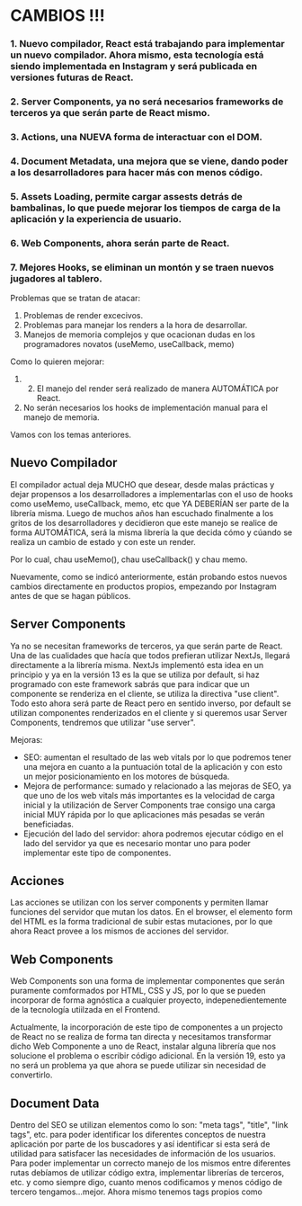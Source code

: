 # CAMBIOS !!!

### 1. Nuevo compilador, React está trabajando para implementar un nuevo compilador. Ahora mismo, esta tecnología está siendo implementada en Instagram y será publicada en versiones futuras de React.

### 2. Server Components, ya no será necesarios frameworks de terceros ya que serán parte de React mismo.

### 3. Actions, una NUEVA forma de interactuar con el DOM.

### 4. Document Metadata, una mejora que se viene, dando poder a los desarrolladores para hacer más con menos código.

### 5. Assets Loading, permite cargar assests detrás de bambalinas, lo que puede mejorar los tiempos de carga de la aplicación y la experiencia de usuario.

### 6. Web Components, ahora serán parte de React.

### 7. Mejores Hooks, se eliminan un montón y se traen nuevos jugadores al tablero.

Problemas que se tratan de atacar:

1. Problemas de render excecivos.
2. Problemas para manejar los renders a la hora de desarrollar.
3. Manejos de memoria complejos y que ocacionan dudas en los programadores novatos (useMemo, useCallback, memo)

Como lo quieren mejorar:

1. 2. El manejo del render será realizado de manera AUTOMÁTICA por React.
2. No serán necesarios los hooks de implementación manual para el manejo de memoria.

Vamos con los temas anteriores.

## Nuevo Compilador

El compilador actual deja MUCHO que desear, desde malas prácticas y dejar propensos a los desarrolladores a implementarlas con el uso de hooks como useMemo, useCallback, memo, etc que YA DEBERÍAN ser parte de la librería misma.
Luego de muchos años han escuchado finalmente a los gritos de los desarrolladores y decidieron que este manejo se realice de forma AUTOMÁTICA, será la misma librería la que decida cómo y cúando se realiza un cambio de estado y con este un render.

Por lo cual, chau useMemo(), chau useCallback() y chau memo.

Nuevamente, como se indicó anteriormente, están probando estos nuevos cambios directamente en productos propios, empezando por Instagram antes de que se hagan públicos.

## Server Components

Ya no se necesitan frameworks de terceros, ya que serán parte de React. Una de las cualidades que hacía que todos prefieran utilizar NextJs, llegará directamente a la librería misma.
NextJs implementó esta idea en un principio y ya en la versión 13 es la que se utiliza por default, si haz programado con este framework sabrás que para indicar que un componente se renderiza en el cliente, se utiliza la directiva "use client". Todo esto ahora será parte de React pero en sentido inverso, por default se utilizan componentes renderizados en el cliente y si queremos usar Server Components, tendremos que utilizar "use server".

Mejoras:

- SEO: aumentan el resultado de las web vitals por lo que podremos tener una mejora en cuanto a la puntuación total de la aplicación y con esto un mejor posicionamiento en los motores de búsqueda.
- Mejora de performance: sumado y relacionado a las mejoras de SEO, ya que uno de los web vitals más importantes es la velocidad de carga inicial y la utilización de Server Components trae consigo una carga inicial MUY rápida por lo que aplicaciones más pesadas se verán beneficiadas.
- Ejecución del lado del servidor: ahora podremos ejecutar código en el lado del servidor ya que es necesario montar uno para poder implementar este tipo de componentes.

## Acciones

Las acciones se utilizan con los server components y permiten llamar funciones del servidor que mutan los datos. En el browser, el elemento form del HTML es la forma tradicional de subir estas mutaciones, por lo que ahora React provee a los mismos de acciones del servidor.

## Web Components

Web Components son una forma de implementar componentes que serán puramente comformados por HTML, CSS y JS, por lo que se pueden incorporar de forma agnóstica a cualquier proyecto, indepenedientemente de la tecnología utiilzada en el Frontend.

Actualmente, la incorporación de este tipo de componentes a un projecto de React no se realiza de forma tan directa y necesitamos transformar dicho Web Componente a uno de React, instalar alguna librería que nos solucione el problema o escribir código adicional. En la versión 19, esto ya no será un problema ya que ahora se puede utilizar sin necesidad de convertirlo.

## Document Data

Dentro del SEO se utilizan elementos como lo son: "meta tags", "title", "link tags", etc. para poder identificar los diferentes conceptos de nuestra aplicación por parte de los buscadores y así identificar si esta será de utilidad para satisfacer las necesidades de información de los usuarios.
Para poder implementar un correcto manejo de los mismos entre diferentes rutas debíamos de utilizar código extra, implementar librerías de terceros, etc. y como siempre digo, cuanto menos codificamos y menos código de tercero tengamos...mejor.
Ahora mismo tenemos tags propios como <title>, <meta>.

## Assets Loading

Para no tener que pelear con problemas de las web vitals, como lo es el "INP" (Interaction to Next Paint), una de las cosas que podíamos hacer es es renderizar lo mas importante y luego el resto irlo cargando por detrás sin que el usuario se entere, de esta manera cargamos rápido inicialmente y el usuario puede interactuar con la página.
Ahora para esto se puden utilizar las API "preload" y "preinit", las cuales proveen un mejor control sobre los recursos que deben cargarse e inicializarce.

## Nuevos Hooks !

Como dije anteriormente, chau useMemo, chau useCallback, chau forwardRef y chau memo, pero eso no quiere decir que no vengan nuevos hooks !

### use()

Se utiliza junto con promesas, código asíncrono y context.

const value = use(fetchData());

Ya no tenemos que utilizar useContext(), ahora directamente se utiliza use(TuContexto).

### useFormStatus()

Provee información sobre el estado del submit de un formulario.

const {pending, data, method, action } = useFormStatus();

o

const {pending, data, method, action } = useFormStatus();

MUY similar a react-hook-form.

### useActionState()

Reemplaza el anterior llamado useFormState() ya que la intención original es diferente a la entendida por los desarrolladores.
Antes creíamos que solo nos permitía actualizar el estado del formulario según el resultado del submit.

```
const [state, formAction] = useFormState(fn, initialState, permalink?);
```

Pero la verdad es que es mucho más que eso, la idea principal era revolver el estado de la ACCIÓN utilizada en el hook, envolviéndola y retornando una accion que pueda ser trackeada y así obtener el último valor retornado por dicha acción. De esta manera vemos que useFormState, no necesita ser utilizado siquiera en un formulario!.

Entonces ahora los cambios son:

- se cambia el nombre a "useActionState"
- se agrega un estado "pending"
- se importa de la librería "react" y no de "react-dom"

```
const [state, action, isPending] = useActionState(formAction);
```

### useOptimistic()

Nos permite mostrar un estado diferente mientras una lógica asíncrona se ejecuta.

```
const [ optimisticMessage, addOptimisticMessage] = useOptimistic(state, updatefn);
```

La idea principal es que mientras se esté esperando por la respuesta de una llamada asíncrona, se pueda mostrar un estado "optimista" mientras tanto para que el usuario tenga una respuesta inmediata. Una vez que tenemos la respuesta real, mostramos el resultado de la llamada.

Se le llama "optimista" porque se hará de cuenta que el resultado fue satisfactorio aunque todavía no lo sabemos.

## Cómo actualizar a React 19

Antes que todo debes saber que NO ESTÁ BIEN utilizar React 19 para aplicaciones que están en producción ya que todos estos cambios siguen estando en pruebas y pueden cambiar, además de que pueden presentar problemas.

Para poder actualizar tu projecto a React 19 solo debes hacer:

```
// reemplaza pnpm por tu manejador de paquetes predilecto

pnpm upgrade react@canary react-dom@canary

// en el caso de npm

npm update react@canary react-dom@canary
```
